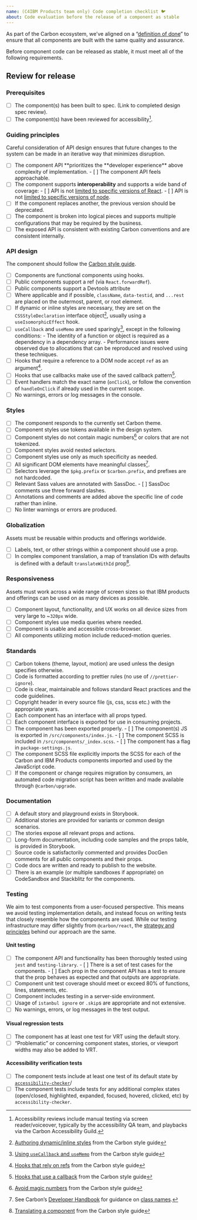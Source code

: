 ```yaml
---
name: (C4IBM Products team only) Code completion checklist 🐦
about: Code evaluation before the release of a component as stable
---
```


As part of the Carbon ecosystem, we’ve aligned on a “[definition of done]()” to
ensure that all components are built with the same quality and assurance.

Before component code can be released as stable, it must meet all of the
following requirements.

## Review for release

### Prerequisites

- [ ] The component(s) has been built to spec. (Link to completed design spec
      review).
- [ ] The component(s) have been reviewed for accessibility[^1].

### Guiding principles

Careful consideration of API design ensures that future changes to the system
can be made in an iterative way that minimizes disruption.

- [ ] The component API **prioritizes the **developer experience\*\* above
      complexity of implementation. - [ ] The component API feels approachable.
- [ ] The component supports **interoperability** and supports a wide band of
      coverage: - [ ] API is not [limited to specific versions of React](). - [
      ] API is not [limited to specific versions of node]().
- [ ] If the component replaces another, the previous version should be
      deprecated.
- [ ] The component is broken into logical pieces and supports multiple
      configurations that may be required by the business.
- [ ] The exposed API is consistent with existing Carbon conventions and are
      consistent internally.

### API design

The component should follow the
[Carbon style guide](https://github.com/carbon-design-system/carbon/blob/main/docs/style.md).

- [ ] Components are functional components using hooks.
- [ ] Public components support a ref (via `React.forwardRef`).
- [ ] Public components support a Devtools attribute
- [ ] Where applicable and if possible, `className`, `data-testid`, and
      `...rest` are placed on the outermost, parent, or root element.
- [ ] If dynamic or inline styles are necessary, they are set on the
      `CSSStyleDeclaration` interface object[^2], usually using a
      `useIsomorphicEffect` hook.
- [ ] `useCallback` and `useMemo` are used sparingly[^3], except in the
      following conditions: - The identity of a function or object is required
      as a dependency in a dependency array. - Performance issues were observed
      due to allocations that can be reproduced and resolved using these
      techniques.
- [ ] Hooks that require a reference to a DOM node accept `ref` as an
      argument[^4].
- [ ] Hooks that use callbacks make use of the saved callback pattern[^5].
- [ ] Event handlers match the exact name (`onClick`), or follow the convention
      of `handleOnClick` if already used in the current scope.
- [ ] No warnings, errors or log messages in the console.

### Styles

- [ ] The component responds to the currently set Carbon theme.
- [ ] Component styles use tokens available in the design system.
- [ ] Component styles do not contain magic numbers[^6] or colors that are not
      tokenized.
- [ ] Component styles avoid nested selectors.
- [ ] Component styles use only as much specificity as needed.
- [ ] All significant DOM elements have meaningful classes[^7].
- [ ] Selectors leverage the `$pkg.prefix` or `$carbon.prefix`, and prefixes are
      not hardcoded.
- [ ] Relevant Sass values are annotated with SassDoc. - [ ] SassDoc comments
      use three forward slashes.
- [ ] Annotations and comments are added above the specific line of code rather
      than inline.
- [ ] No linter warnings or errors are produced.

### Globalization

Assets must be reusable within products and offerings worldwide.

- [ ] Labels, text, or other strings within a component should use a prop.
- [ ] In complex component translation, a map of translation IDs with defaults
      is defined with a default `translateWithId` prop[^8].

### Responsiveness

Assets must work across a wide range of screen sizes so that IBM products and
offerings can be used on as many devices as possible.

- [ ] Component layout, functionality, and UX works on all device sizes from
      very large to ~`320px` wide.
- [ ] Component styles use media queries where needed.
- [ ] Component is usable and accessible cross-browser.
- [ ] All components utilizing motion include reduced-motion queries.

### Standards

- [ ] Carbon tokens (theme, layout, motion) are used unless the design specifies
      otherwise.
- [ ] Code is formatted according to prettier rules (no use of
      `//prettier-ignore`).
- [ ] Code is clear, maintainable and follows standard React practices and the
      code guidelines.
- [ ] Copyright header in every source file (js, css, scss etc.) with the
      appropriate years.
- [ ] Each component has an interface with all props typed.
- [ ] Each component interface is exported for use in consuming projects.
- [ ] The component has been exported properly. - [ ] The component(s) JS is
      exported in `/src/components/index.js`. - [ ] The component SCSS is
      included in `/src/components/_index.scss`. - [ ] The component has a flag
      in `package-settings.js`.
- [ ] The component SCSS file explicitly imports the SCSS for each of the Carbon
      and IBM Products components imported and used by the JavaScript code.
- [ ] If the component or change requires migration by consumers, an automated
      code migration script has been written and made available through
      `@carbon/upgrade`.

### Documentation

- [ ] A default story and playground exists in Storybook.
- [ ] Additional stories are provided for variants or common design scenarios.
- [ ] The stories expose all relevant props and actions.
- [ ] Long-form documentation, including code samples and the props table, is
      provided in Storybook.
- [ ] Source code is satisfactorily commented and provides DocGen comments for
      all public components and their props.
- [ ] Code docs are written and ready to publish to the website.
- [ ] There is an example (or multiple sandboxes if appropriate) on CodeSandbox
      and Stackblitz for the components.

### Testing

We aim to test components from a user-focused perspective. This means we avoid
testing implementation details, and instead focus on writing tests that closely
resemble how the components are used. While our testing infrastructure may
differ slightly from `@carbon/react`, the
[strategy and principles](https://github.com/carbon-design-system/carbon/blob/main/docs/style.md#testing)
behind our approach are the same.

#### Unit testing

- [ ] The component API and functionality has been thoroughly tested using
      `jest` and `testing-library`. - [ ] There is a set of test cases for the
      components. - [ ] Each prop in the component API has a test to ensure that
      the prop behaves as expected and that outputs are appropriate.
- [ ] Component unit test coverage should meet or exceed 80% of functions,
      lines, statements, etc.
- [ ] Component includes testing in a server-side environment.
- [ ] Usage of `istanbul ignore` or `.skip`s are appropriate and not extensive.
- [ ] No warnings, errors, or log messages in the test output.

#### Visual regression tests

- [ ] The component has at least one test for VRT using the default story.
- [ ] “Problematic” or concerning component states, stories, or viewport widths
      may also be added to VRT.

#### Accessibility verification tests

- [ ] The component tests include at least one test of its default state by
      [`accessibility-checker`](https://www.npmjs.com/package/accessibility-checker)/
- [ ] The component tests include tests for any additional complex states
      (open/closed, highlighted, expanded, focused, hovered, clicked, etc) by
      `accessibility-checker`.

[^1]:
    Accessibility reviews include manual testing via screen reader/voiceover,
    typically by the accessibility QA team, and playbacks via the Carbon
    Accessibility Guild.

[^2]:
    [Authoring dynamic/inline styles](https://github.com/carbon-design-system/carbon/blob/main/docs/style.md#authoring-dynamicinline-styles)
    from the Carbon style guide

[^3]:
    [Using `useCallback` and `useMemo`](https://github.com/carbon-design-system/carbon/blob/main/docs/style.md#using-usecallback-and-usememo)
    from the Carbon style guide

[^4]:
    [Hooks that rely on refs](https://github.com/carbon-design-system/carbon/blob/main/docs/style.md#hooks-that-rely-on-refs)
    from the Carbon style guide

[^5]:
    [Hooks that use a callback](https://github.com/carbon-design-system/carbon/blob/main/docs/style.md#hooks-that-use-a-callback)
    from the Carbon style guide

[^6]:
    [Avoid magic numbers](https://github.com/carbon-design-system/carbon/blob/main/docs/style.md#avoid-magic-numbers)
    from the Carbon style guide

[^7]:
    See Carbon’s
    [Developer Handbook](https://github.com/carbon-design-system/carbon/blob/main/.github/CONTRIBUTING.md)
    for guidance on
    [class names](https://github.com/carbon-design-system/carbon/blob/main/docs/developer-handbook.md#class-names).

[^8]:
    [Translating a component](https://github.com/carbon-design-system/carbon/blob/main/docs/style.md#translating-a-component)
    from the Carbon style guide
